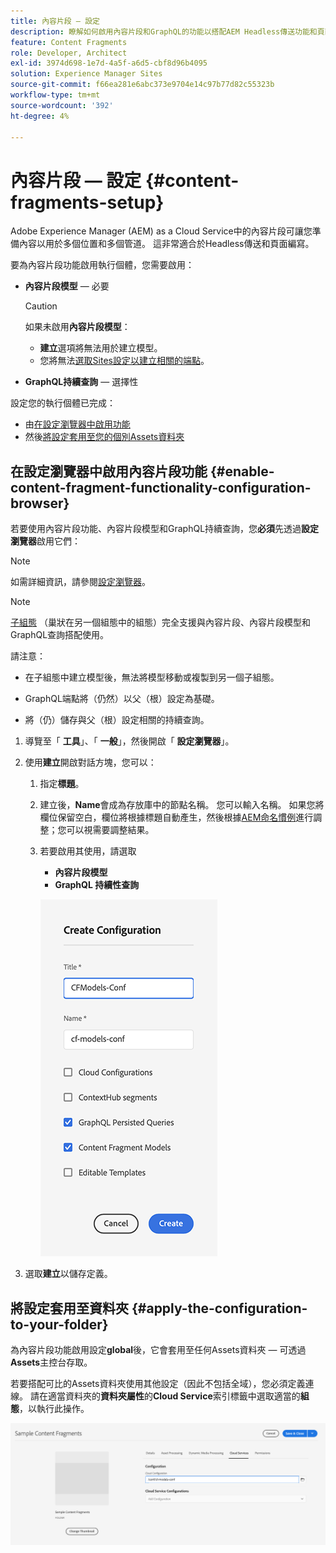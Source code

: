 ```yaml
---
title: 內容片段 — 設定
description: 瞭解如何啟用內容片段和GraphQL的功能以搭配AEM Headless傳送功能和頁面編寫。
feature: Content Fragments
role: Developer, Architect
exl-id: 3974d698-1e7d-4a5f-a6d5-cbf8d96b4095
solution: Experience Manager Sites
source-git-commit: f66ea281e6abc373e9704e14c97b77d82c55323b
workflow-type: tm+mt
source-wordcount: '392'
ht-degree: 4%

---
```


# 內容片段 — 設定 {#content-fragments-setup}

Adobe Experience Manager (AEM) as a Cloud Service中的內容片段可讓您準備內容以用於多個位置和多個管道。 這非常適合於Headless傳送和頁面編寫。

要為內容片段功能啟用執行個體，您需要啟用：

* **內容片段模型** — 必要

  >[!CAUTION]
  >
  >如果未啟用&#x200B;**內容片段模型**：
  >
  >* **建立**&#x200B;選項將無法用於建立模型。
  >* 您將無法[選取Sites設定以建立相關的端點](/help/headless/graphql-api/graphql-endpoint.md)。

* **GraphQL持續查詢** — 選擇性

設定您的執行個體已完成：

* 由[在設定瀏覽器中啟用功能](#enable-content-fragment-functionality-configuration-browser)
* 然後[將設定套用至您的個別Assets資料夾](#apply-the-configuration-to-your-folder)

## 在設定瀏覽器中啟用內容片段功能 {#enable-content-fragment-functionality-configuration-browser}

若要使用內容片段功能、內容片段模型和GraphQL持續查詢，您&#x200B;**必須**&#x200B;先透過&#x200B;**設定瀏覽器**&#x200B;啟用它們：

>[!NOTE]
>
>如需詳細資訊，請參閱[設定瀏覽器](/help/implementing/developing/introduction/configurations.md#using-configuration-browser)。

>[!NOTE]
>
>[子組態](/help/implementing/developing/introduction/configurations.md#configuration-resolution) （巢狀在另一個組態中的組態）完全支援與內容片段、內容片段模型和GraphQL查詢搭配使用。
>
>請注意：
>
>* 在子組態中建立模型後，無法將模型移動或複製到另一個子組態。
>
>* GraphQL端點將（仍然）以父（根）設定為基礎。
>
>* 將（仍）儲存與父（根）設定相關的持續查詢。

1. 導覽至「 **工具**」、「 **一般**」，然後開啟「 **設定瀏覽器**」。

1. 使用&#x200B;**建立**&#x200B;開啟對話方塊，您可以：

   1. 指定&#x200B;**標題**。
   1. 建立後，**Name**會成為存放庫中的節點名稱。
您可以輸入名稱。 如果您將欄位保留空白，欄位將根據標題自動產生，然後根據[AEM命名慣例](/help/implementing/developing/introduction/naming-conventions.md)進行調整；您可以視需要調整結果。
   1. 若要啟用其使用，請選取
      * **內容片段模型**
      * **GraphQL 持續性查詢**

      ![定義設定](assets/cf-setup-create-conf.png)

1. 選取&#x200B;**建立**&#x200B;以儲存定義。

## 將設定套用至資料夾 {#apply-the-configuration-to-your-folder}

為內容片段功能啟用設定&#x200B;**global**&#x200B;後，它會套用至任何Assets資料夾 — 可透過&#x200B;**Assets**&#x200B;主控台存取。

若要搭配可比的Assets資料夾使用其他設定（因此不包括全域），您必須定義連線。 請在適當資料夾的&#x200B;**資料夾屬性**&#x200B;的&#x200B;**Cloud Service**&#x200B;索引標籤中選取適當的&#x200B;**組態**，以執行此操作。

![套用組態](assets/cf-setup-apply-conf.png)
